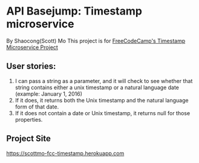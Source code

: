 # API Basejump: Timestamp microservice
By Shaocong(Scott) Mo
This project is for [FreeCodeCamp's Timestamp Microservice Project](https://www.freecodecamp.com/challenges/timestamp-microservice)

## User stories:
1. I can pass a string as a parameter, and it will check to see whether that string contains either a unix timestamp or a natural language date (example: January 1, 2016)
2. If it does, it returns both the Unix timestamp and the natural language form of that date.
3. If it does not contain a date or Unix timestamp, it returns null for those properties.

## Project Site
https://scottmo-fcc-timestamp.herokuapp.com
